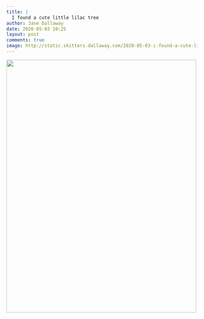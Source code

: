 ```yaml
---
title: |
  I found a cute little lilac tree
author: Jane Dallaway
date: 2020-05-03 10:25
layout: post
comments: true
image: http://static.skitters.dallaway.com/2020-05-03-i-found-a-cute-little-lilac-tree-thumb-1-IMG-0558.JPG
---
```


<div>
        <a href="http://static.skitters.dallaway.com/2020-05-03-i-found-a-cute-little-lilac-tree-fullsize-1-IMG-0558.JPG">
          <img src="http://static.skitters.dallaway.com/2020-05-03-i-found-a-cute-little-lilac-tree-thumb-1-IMG-0558.JPG" width="500" height="667"/>
        </a>
      </div>


  
      
